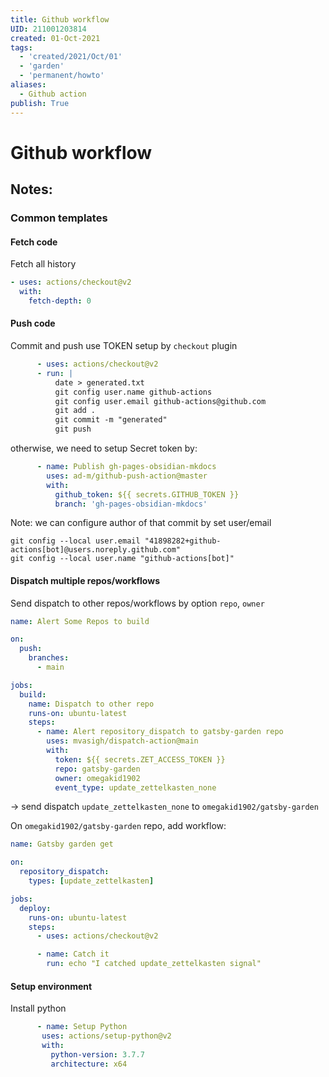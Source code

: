 ```yaml
---
title: Github workflow
UID: 211001203814
created: 01-Oct-2021
tags:
  - 'created/2021/Oct/01'
  - 'garden'
  - 'permanent/howto'
aliases:
  - Github action
publish: True
---
```

# Github workflow

## Notes:
### Common templates
#### Fetch code
Fetch all history
```yml
- uses: actions/checkout@v2
  with:
    fetch-depth: 0
```
#### Push code
Commit and push use TOKEN setup by `checkout` plugin
```yml
      - uses: actions/checkout@v2
      - run: |
          date > generated.txt
          git config user.name github-actions
          git config user.email github-actions@github.com
          git add .
          git commit -m "generated"
          git push
```
otherwise, we need to setup Secret token by:
```yml
      - name: Publish gh-pages-obsidian-mkdocs
        uses: ad-m/github-push-action@master
        with:
          github_token: ${{ secrets.GITHUB_TOKEN }}
          branch: 'gh-pages-obsidian-mkdocs'
```

Note: we can configure author of that commit by set user/email
```
git config --local user.email "41898282+github-actions[bot]@users.noreply.github.com"
git config --local user.name "github-actions[bot]"
```

#### Dispatch multiple repos/workflows
Send dispatch to other repos/workflows by option `repo`, `owner`

```yml
name: Alert Some Repos to build

on:
  push:
    branches:
      - main

jobs:
  build:
    name: Dispatch to other repo
    runs-on: ubuntu-latest
    steps:
      - name: Alert repository_dispatch to gatsby-garden repo
        uses: mvasigh/dispatch-action@main
        with:
          token: ${{ secrets.ZET_ACCESS_TOKEN }}
          repo: gatsby-garden
          owner: omegakid1902
          event_type: update_zettelkasten_none
```
-> send dispatch `update_zettelkasten_none` to `omegakid1902/gatsby-garden`
 
 On `omegakid1902/gatsby-garden` repo, add workflow:
```yml
name: Gatsby garden get

on:
  repository_dispatch:
    types: [update_zettelkasten]

jobs:
  deploy:
    runs-on: ubuntu-latest
    steps:
      - uses: actions/checkout@v2

      - name: Catch it
	    run: echo "I catched update_zettelkasten signal"
 ```
 #### Setup environment
 Install python
 ```yml
       - name: Setup Python
        uses: actions/setup-python@v2
        with:
          python-version: 3.7.7
          architecture: x64
 ```